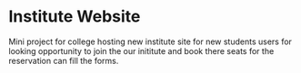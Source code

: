 # Institute Website
Mini project for college hosting new institute site for new students users for looking opportunity 
to join the our inititute and book there seats for the reservation can fill the forms.
